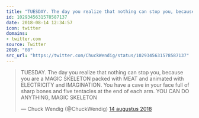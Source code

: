 ```yaml
---
title: "TUESDAY. The day you realize that nothing can stop you, because you are a MAGIC SKELETON packed with..."
id: 1029345631578587137
date: 2018-08-14 12:34:57
icon: twitter
domains:
- twitter.com
source: Twitter
2018: "08"
src_url: "https://twitter.com/ChuckWendig/status/1029345631578587137"
---
```

<blockquote class="twitter-tweet" data-lang="nl" data-dnt="true"><p lang="en" dir="ltr">TUESDAY. The day you realize that nothing can stop you, because you are a MAGIC SKELETON packed with MEAT and animated with ELECTRICITY and IMAGINATION. You have a cave in your face full of sharp bones and five tentacles at the end of each arm. YOU CAN DO ANYTHING, MAGIC SKELETON</p>&mdash; Chuck Wendig (@ChuckWendig) <a href="https://twitter.com/ChuckWendig/status/1029345631578587137?ref_src=twsrc%5Etfw">14 augustus 2018</a></blockquote>
<script async src="https://platform.twitter.com/widgets.js" charset="utf-8"></script>

